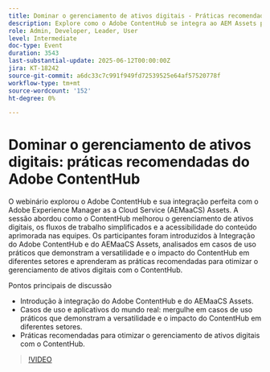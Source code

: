 ```yaml
---
title: Dominar o gerenciamento de ativos digitais - Práticas recomendadas do Adobe ContentHub
description: Explore como o Adobe ContentHub se integra ao AEM Assets para simplificar fluxos de trabalho, aumentar o acesso e melhorar o gerenciamento de ativos em equipes e setores.
role: Admin, Developer, Leader, User
level: Intermediate
doc-type: Event
duration: 3543
last-substantial-update: 2025-06-12T00:00:00Z
jira: KT-18242
source-git-commit: a6dc33c7c991f949fd72539525e64af57520778f
workflow-type: tm+mt
source-wordcount: '152'
ht-degree: 0%

---
```



# Dominar o gerenciamento de ativos digitais: práticas recomendadas do Adobe ContentHub

O webinário explorou o Adobe ContentHub e sua integração perfeita com o Adobe Experience Manager as a Cloud Service (AEMaaCS) Assets. A sessão abordou como o ContentHub melhorou o gerenciamento de ativos digitais, os fluxos de trabalho simplificados e a acessibilidade do conteúdo aprimorada nas equipes. Os participantes foram introduzidos à Integração do Adobe ContentHub e do AEMaaCS Assets, analisados em casos de uso práticos que demonstram a versatilidade e o impacto do ContentHub em diferentes setores e aprenderam as práticas recomendadas para otimizar o gerenciamento de ativos digitais com o ContentHub.

Pontos principais de discussão

* Introdução à integração do Adobe ContentHub e do AEMaaCS Assets.
* Casos de uso e aplicativos do mundo real: mergulhe em casos de uso práticos que demonstram a versatilidade e o impacto do ContentHub em diferentes setores.
* Práticas recomendadas para otimizar o gerenciamento de ativos digitais com o ContentHub.

>[!VIDEO](https://video.tv.adobe.com/v/3463353/?learn=on&enablevpops)
